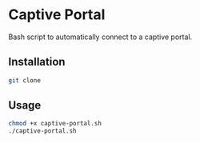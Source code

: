 # Captive Portal
Bash script to automatically connect to a captive portal.

## Installation
```bash
git clone 
```

## Usage
```bash
chmod +x captive-portal.sh
./captive-portal.sh
```
